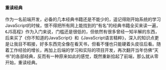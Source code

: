 #### 重读经典
作为一名前端开发，必备的几本经典书籍还是不能少的，遥记得刚开始系统的学习JavaScript的时候，恨不得把所有网上能找到的“有名”的经典书籍全买来读一遍，《JS高程》作为入门来说，门槛还是很低的，但依然有很多曾经一知半解的东西，后来买了《你不知道的JavaScript》和《JavaScript语言精粹》，深入的知识点更是让我目不暇接，好多东西完全像在看天书，但看不懂也只能硬着头皮往后看。随着工作经验的增长，再加上后端的学习和实际的项目开发，再次翻开当年仿佛“天书”的各部经典，反而有一种原来如此的感觉，既然重新拾起了前端，那么就从零开始，重读经典。

#### 